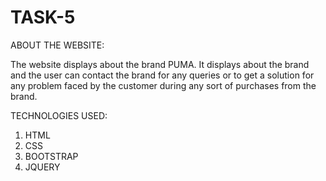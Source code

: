 # TASK-5

ABOUT THE WEBSITE:

The website displays about the brand PUMA. It displays about the brand and the user can contact the brand for any queries or to get a solution for any problem faced by the customer during any sort of purchases from the brand.

TECHNOLOGIES USED:
1. HTML
2. CSS
3. BOOTSTRAP
4. JQUERY

